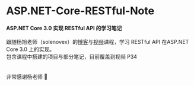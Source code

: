 # ASP.NET-Core-RESTful-Note

__ASP.NET Core 3.0 实现 RESTful API 的学习笔记__
<br><br>
跟随杨旭老师（solenovex）的[博客](https://www.cnblogs.com/cgzl/p/11814971.html)与[视频](https://www.bilibili.com/video/av77957694?from=search&seid=17664776753878261104)课程，学习 RESTful API 在ASP.NET Core 3.0 上的实现。
<br>
包含课程中搭建的项目与部分笔记，目前覆盖到视频 P34 
<br><br><br>
非常感谢杨老师 🤗
<br>
